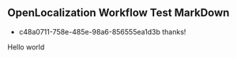 ## OpenLocalization Workflow Test MarkDown
* c48a0711-758e-485e-98a6-856555ea1d3b 
thanks!

Hello world